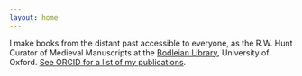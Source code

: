 ```yaml
---
layout: home
---
```


I make books from the distant past accessible to everyone, as the R.W. Hunt Curator of Medieval Manuscripts at the [Bodleian Library](https://www.bodleian.ox.ac.uk), University of Oxford. [See ORCID for a list of my publications](https://orcid.org/0000-0003-0464-5036).
